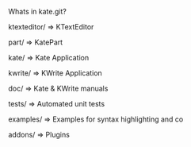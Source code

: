 Whats in kate.git?

ktexteditor/
  => KTextEditor

part/
  => KatePart

kate/
  => Kate Application

kwrite/
  => KWrite Application

doc/
  => Kate & KWrite manuals

tests/
  => Automated unit tests
  
examples/
  => Examples for syntax highlighting and co

addons/
  => Plugins
